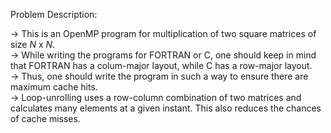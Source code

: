 Problem Description:  

-> This is an OpenMP program for multiplication of two square matrices of size $N$ x $N$.  
-> While writing the programs for FORTRAN or C, one should keep in mind that FORTRAN has a colum-major layout, while C has a row-major layout.  
-> Thus, one should write the program in such a way to ensure there are maximum cache hits.  
-> Loop-unrolling uses a row-column combination of two matrices and calculates many elements at a given instant. This also reduces the chances of cache misses.  
